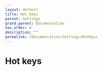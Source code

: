 ```yaml
---
layout: default
title: Hot keys
parent: Settings
grand_parent: Documentation
nav_order: 6
description: ""
permalink: /Documentation/Settings/HotKeys
---
```


# Hot keys